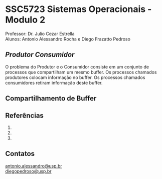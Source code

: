 # SSC5723 Sistemas Operacionais  - Modulo 2

Professor: Dr. Julio Cezar Estrella\
Alunos: Antonio Alessandro Rocha e Diego Frazatto Pedroso


***Produtor Consumidor***
-------------------

O problema do Produtor e o Consumidor consiste em um conjunto de processos que compartilham um mesmo buffer. Os processos chamados produtores colocam informação no buffer. Os processos chamados consumidores retiram informação deste buffer. 

Compartilhamento de Buffer
-------------------




Referências
-------------------
1.
2. 
3. 

Contatos 
-------------------
antonio.alessandro@usp.br\
diegopedroso@usp.br